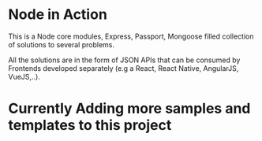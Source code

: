 # Node in Action
This is a Node core modules, Express, Passport, Mongoose filled collection of solutions to several problems.

All the solutions are in the form of JSON APIs that can be consumed by Frontends developed separately (e.g a React, React Native, AngularJS, VueJS,..).

# Currently Adding more samples and templates to this project
